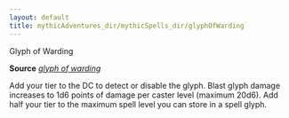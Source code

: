 ```yaml
---
layout: default
title: mythicAdventures_dir/mythicSpells_dir/glyphOfWarding
---
```

Glyph of Warding

**Source** [_glyph of warding_](../spells_dir/glyphOfWarding#_glyph-of-warding)

Add your tier to the DC to detect or disable the glyph. Blast glyph damage increases to 1d6 points of damage per caster level (maximum 20d6). Add half your tier to the maximum spell level you can store in a spell glyph.

